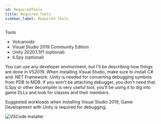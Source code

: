 ```yaml
---
id: RequiredTools
title: Required Tools
sidebar_label: Required Tools
---
```


Tools
- Volcanoids
- Visual Studio 2019 Community Edition
- Unity 2020.1.5f1 (optional)
- ILSpy (optional)

You can use any developer environment, but I'll be describing how things are done in VS2019. When installing Visual Studio, make sure to install C# and .NET Framework. Unity is needed for converting debugging symbols from PDB to MDB. If you won't be attaching debugger, you don't need that. ILSpy or other decompiler is very useful tool, you'll be using it to dig into game DLLs and look for classes and their members.

Suggested workloads when installing Visual Studio 2019, Game Development with Unity is required for debugging.

![VSCode Installer](/img/someImage.png)